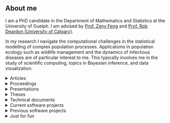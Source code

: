 <h2>About me</h2>
<p>I am a PhD candidate in the Department of Mathematics and Statistics at the University of Guelph. I am advised by <a href="https://zfeng.uoguelph.ca">Prof. Zeny Feng</a> and <a href="http://people.ucalgary.ca/~robert.deardon/">Prof. Rob Deardon (University of Calgary)</a>.</p>
<p>In my research I navigate the computational challenges in the statistical modelling of complex population processes. Applications in population ecology such as wildlife management and the dynamics of infectious diseases are of particular interest to me. This typically involves me in the study of scientific computing, topics in Bayesian inference, and data visualization.</p>
<details><summary>Articles</summary>
<p><i>Preprints</i>
<ul><li><b>Angevaare, J.</b>, Feng, Z. and Deardon, R. (2020) Infectious disease transmission network modelling with the Julia language. arXiv:<a href="https://arxiv.org/abs/2002.05850">2002.05850</a></li></ul>

<i>Submitted</i>
<ul><il><b>Angevaare, J.</b>, Feng, Z. and Deardon, R. (2020) Infectious disease transmission network modelling with the Julia language. Submitted to the Journal of Statistical Software
</il><li><b>Angevaare, J.</b>, Feng, Z. and Deardon, R. (2020) Inference of latent event times and transmission networks in individual level infectious disease models. Submitted to Spatial and Spatiotemporal Epidemiology</li>
</ul>
</p></details>

<details><summary>Proceedings</summary>
<p><ul><li>Rose, D., Edwards, B., Kett, R., Gillis, D., and <b>Angevaare, J.</b> (2017) Exploring Anthropogenic Activities and Management Decisions Using a Novel Environmental Agent Based Model. IEEE International Humanitarian Technology Conference, Toronto, ON
</li></ul>
</p></details>
<details><summary>Presentations</summary>
<p>
<ul>
<li><b>Angevaare, J.<sup>✦</sup></b>, Feng, Z., Deardon, R. (2017) Simulation and inference of phylodynamic individual level models. Epidemics 6 International Conference on Infectious Disease Dynamics. Sitges, Spain (contributed oral presentation)</li>
<li><b>Angevaare, J.<sup>✦</sup></b>, Feng, Z., Deardon, R. (2016) Phylodynamic individual level models: strategies for simulation and inference. Southwestern Ontario Graduate Mathematics and Statistics Conference, Guelph, ON (contributed poster presentation)</li>
<li><b>Angevaare, J.<sup>✦</sup></b>, Feng, Z., Deardon, R. (2016) Phylodynamic individual level models: strategies for simulation and inference. Joint Statistical Meetings, Chicago, IL (contributed poster presentation)</li>
<li><b>Angevaare, J.<sup>✦</sup></b>, Feng, Z., Deardon, R. (2016) Phylodynamic individual level models: strategies for simulation and inference. Annual Meeting of the Statistical Society of Canada, Brock University, St. Catharines, ON (contributed poster presentation)</li>
<li><b>Angevaare, J.<sup>✦</sup></b>, Feng, Z., Deardon, R. (2016) A Phylodynamic extension to individual level models. Canadian Association of Veterinary Epidemiology and Preventive Medicine Conference, University of Guelph, Guelph, ON (contributed poster presentation)</li>
<li>Rose, D.<sup>✦</sup>, Kett, R., Yodzis, M., <b>Angevaare, J.</b>, Gillis, D. (2015) A combined agent and stage structured model to investigate anthropogenic activities on a wild fish population. College of Physical and Engineering Science Undergraduate Poster Session, University of Guelph, Guelph, ON (contributed poster presentation)</li>
<li><b>Angevaare, J.<sup>✦</sup></b> (2014) Fitting disease models with likelihoods. Community of Interest in Disease Modelling, University of Guelph, Guelph, ON (oral presentation)</li>
<li><b>Angevaare, J.<sup>✦</sup></b>, Gillis, D., Darlington, G. (2014) Efficient Bayesian Inference for Conditionally Autoregressive Models. Annual Meeting of the Statistical Society of Canada, University of Toronto, Toronto, ON (contributed poster presentation)</li>
<li><b>Angevaare, J.<sup>✦</sup></b>, Gillis, D. (2012). The Utility of Catch Per Unit Effort Variance. Annual Meeting of the Statistical Society of Canada, University of Guelph, Guelph, ON (contributed poster presentation)</li>
<li>Gillis, D.<sup>✦</sup>, <b>Angevaare, J.</b> (2012). Something’s Fishy. Colloquium Joint BIOM&amp;S Seminar Series, University of Guelph, Guelph, ON (invited presentation)</li></ul>
<sup>✦</sup><small>presenting author</small>
</p></details>

<details><summary>Theses</summary>
<p>
<ul>
<li><b>Angevaare, J.</b> (2014) Efficient Bayesian Inference for Conditionally Autoregressive Models. Department of Mathematics and Statistics, University of Guelph, Guelph, ON. Thesis. April 2014. 122 pp. Advisors: Dr. Daniel Gillis, Dr. Gerarda Darlington
</li></ul>
</p></details>

<details><summary>Technical documents</summary>
<p>
<ul>
<li>Gillis, D., Alexander, C., <b>Angevaare, J.</b>, Bakar, C., Cox, R., Kramski, N., Krsic, N. (2014) SON-BP Collaborative Lake Whitefish Research Project: Year 3 report. Technical document.</li>

<li><b>Angevaare, J.</b>, Gillis, D., Cox, R. (2014) SON-BP Collaborative Lake Whitefish Research Project: Milestone 5: Report on Application and Evaluation of Population Models. Technical document. June 2014. 28 pp.</li>

<li><b>Angevaare, J.</b>, Gillis, D. (2014) SON-BP Collaborative Lake Whitefish Research Project: Milestones C3 &amp; C4 - Estimates of Life History and Mortality Parameters of Lake Whitefish (Coregonus clupeaformis). Technical document. January 2014. 15 pp.</li>

<li>Gillis, D., <b>Angevaare, J.</b>, Rueffer, M., Horrocks, J. (2012). Analysis of Total Allowable Catch. Technical document. October 2012. 34 pp.</li>

<li><b>Angevaare, J.</b> (2012) Lake Huron Lake Whitefish Life History Parameters. Technical document. September 2012. 106 pp. (including appendices)</li>
</ul></p></details>

<details><summary>Current software projects</summary>
<i>Pathogen.jl (2015-present)</i>
<p><a href="https://github.com/jangevaare/Pathogen.jl">Pathogen.jl</a> is an implementation of some of my PhD research into transmission network individual level models of infectious disease, and <a href="https://en.wikipedia.org/wiki/Viral_phylodynamics">phylodynamic</a> models. It seeks to provide accessible tools for the simulation, description, visualization, and Bayesian inference of such models. Imputation of event times using data augmentation 

<img src="https://github.com/jangevaare/Pathogen.jl/raw/master/examples/SIR%20Simulation/epiplot.png" width="500"></p>
<i>SubstitutionModels.jl (2017-present)</i>
<p><a href="https://github.com/BioJulia/SubstitutionModels.jl">SubstitutionModels.jl</a> is a package that I&#39;ve contributed to the <a href="https://biojulia.net/Bio.jl/">BioJulia organization</a>. At this time, it provides performant utilities for dealing with nucleic acid substitution models using <a href="https://github.com/JuliaArrays/StaticArrays.jl">StaticArrays.jl</a> and Julia&#39;s <a href="https://docs.julialang.org/en/v1/manual/methods/">multiple dispatch</a>. These models are used for genetic distance calculations, phylogenetic tree construction, genetic sequence simulation, etc.</p>
<i>PhyloTrees.jl (2016-present)</i>
<p><a href="https://github.com/jangevaare/PhyloTrees.jl">PhyloTrees.jl</a> is a basic representation of rooted phylogenetic trees in Julia. My eventual goal is to implement Bayesian phylogenetic tree inference using MCMC in Julia, using this package. For the time being it has been used in the implementation of phylodynamic models as part of my PhD research.

<img src="https://raw.githubusercontent.com/jangevaare/PhyloTrees.jl/master/treeplot.png" width="500"></p>
<i>GeneticBitArrays.jl (2019-present)</i>
<p><a href="https://github.com/jangevaare/GeneticBitArrays.jl">GeneticBitArrays.jl</a> uses <a href="https://docs.julialang.org/en/v1/base/arrays/#Base.BitArray">Julia&#39;s <code>BitArray</code>s</a> to represent RNA and DNA sequences. This representation is space efficient and highly interpretable. Also, promotion in Julia, makes for succinct usage of <code>GeneticBitArrays</code> with linear algebra - such as may be used for phylogenetic inference, and simulation of genetic sequences.</p>
<i>PhyloModels.jl (2016-2020)</i>
<p><a href="https://github.com/jangevaare/PhyloModels.jl">PhyloModels.jl</a> builds on my work with <a href="https://github.com/jangevaare/GeneticBitArrays.jl">GeneticBitArrays.jl</a>, <a href="https://github.com/jangevaare/PhyloTrees.jl">PhyloTrees.jl</a>, <a href="https://github.com/BioJulia/SubstitutionModels.jl">SubstitutionModels.jl</a>. It implements <a href="https://doi.org/10.1093%2Fsysbio%2F22.3.240">Felsenstein&#39;s Pruning Algorithm</a> for loglikelihood calculation of phylogenetic trees with aligned genetic sequences, at their tips. A <code>Dict</code> with <code>Int64</code> node IDs as keys and <code>GeneticSeq</code> as values is used for input for the loglikelihood calculation, as well as the output from simulation of genetic sequences.
</p>
</details>

<details><summary>Previous software projects</summary>
<i>FishABM.jl (2014-2015)</i>
<p><a href="https://github.com/jangevaare/FishABM.jl">FishABM.jl</a> is an implementation of a lifecycle model that has applications for fisheries management. An age-structured model is used for adults, with options for commercial or recreational harvest. A highly detailed agent based model are used from egg through to juvenilles life stages, grouping individuals from the same brood into an single agent. Movement and various sources of mortality (habitat specific), and the eventual impact on assumptions surrounding movement and mortality on the health of the fishery can be tracked.
</p>
<i>Fisheries_ABM (2014)</i>
<p><a href="https://github.com/jangevaare/Fisheries_ABM">Fisheries_ABM</a> is a prototype for what would eventually be <a href="https://github.com/jangevaare/FishABM.jl">FishABM.jl</a>, built in R. It was an stochastic agent based model of a fishery which could account for harvest and anthropogenic mortality sources.
</p>
<i>ILMs.jl (2014-2015)</i>
<p><a href="https://github.com/jangevaare/ILMs.jl">ILMs.jl</a> was my first implementation of individual level models of infectious disease in Julia. It offers simulation and inference in continuous and discrete time, when event times can be assumed to be known, for models utilizing power-law infectivity kernel. This package is superceded by my more recent and involved work with <a href="https://github.com/jangevaare/Pathogen.jl">Pathogen.jl</a>. My experience developing this package convinced me to go all-in with Julia for my PhD research.
</p>
<i>ILMPythonTools (2014)</i>
<p><a href="https://github.com/jangevaare/ilmpythontools">ILMPythonTools</a> was an early python implementation of tools for individual level models of infectious disease. This work was stopped in favour of developing such tools instead in <a href="https://julialang.org">Julia</a>.
</p>
</details>

<details><summary>Just for fun</summary>
<i>brew2 (2018-present)</i>
<p>brew2 is an app built in <a href="https://nodered.org">Node-RED</a> for brewery control using <a href="https://www.raspberrypi.org">Raspberry Pi</a>. It implements sophisticated PID algorithms for mash temperature control using various recirculating mash systems. It&#39;s more custom features are written in javascript. Logging uses <a href="https://www.influxdata.com">influxdb</a> time series database.
<br>
<img src="https://github.com/jangevaare/brew2/raw/master/main.png" width="500">
</p>
<i>Various CraftBeerPi3 plugins (2017-2019)</i>
<p>I have developed several popular plugins for <a href="http://web.craftbeerpi.com">CraftBeerPi3</a> brewery control software in python:
<ul><li><a href="https://github.com/jangevaare/cbpi-CascadeControl">CascadeControl</a></li>
<li><a href="https://github.com/jangevaare/cbpi-DependentActor">DependentActor</a></li>
<li><a href="https://github.com/jangevaare/cbpi-OneWireAdvanced">OneWireAdvanced</a></li>
<li><a href="https://github.com/jangevaare/cbpi-OnAtStartup">OnAtStartup</a></li></ul></p>
<i>HopScrape (2018)</i>
<p><a href="https://github.com/jangevaare/HopScrape">This project</a> incorporated scraping, and imputation of hop data using <a href="https://www.crummy.com/software/BeautifulSoup/">BeautifulSoup</a>, <a href="https://pandas.pydata.org">pandas</a>, and <a href="https://pypi.org/project/fancyimpute/">fancyimpute</a>. The cleaned and imputed data resulting from this project are available on the repo.
</p>
<i>TriangleDash (2018)</i>
<p><a href="https://github.com/jangevaare/triangledash">TriangleDash</a> is a small application I made to learn <a href="https://plotly.com/dash/">Plotly&#39;s Dash</a>. It is an explanation, calculation, and visualization of results from triangle test sensory analysis. It&#39;s deployed and can be used here: <a href="https://triangledash.herokuapp.com">https://triangledash.herokuapp.com</a>
</p>
<i>Homebrewing PCBs (2018-Current)</i>
<p>I learned a bit about PCB design and electronics, then created a couple board designs for homebrewing applications and open-sourced them. The source files can be found in <a href="https://github.com/jangevaare/Homebrewing-PCBs">this repository</a>. They can also be purchased from PCBS.io and PCBWay.com (links on repo). 100s of these boards have now been produced.
<br>
<img src="https://file.pcbway.com/websponsor/18/09/20/102643656_Top.png" width="250">
</p></details>
